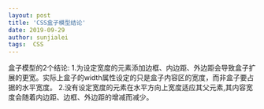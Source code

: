 ```yaml
---
layout: post
title: 'CSS盒子模型结论'
date: 2019-09-29
author: sunjialei
tags:  CSS
---
```


盒子模型的2个结论:
1.为设定宽度的元素添加边框、内边距、外边距会导致盒子扩展的更宽。实际上盒子的width属性设定的只是盒子内容区的宽度，而非盒子要占据的水平宽度。
2.没有设定宽度的元素在水平方向上宽度适应其父元素,其内容宽度会随着内边距、边框、外边距的增减而减少。